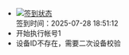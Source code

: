 - [![签到状态](https://github.com/womade/Cloud189-Actions/actions/workflows/main.yml/badge.svg?branch=main)](https://github.com/womade/Cloud189-Actions/actions/workflows/main.yml) <br> 签到时间：2025-07-28 18:51:12
- 开始执行帐号1
- 设备ID不存在，需要二次设备校验
